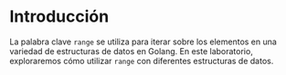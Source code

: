 # Introducción

La palabra clave `range` se utiliza para iterar sobre los elementos en una variedad de estructuras de datos en Golang. En este laboratorio, exploraremos cómo utilizar `range` con diferentes estructuras de datos.
